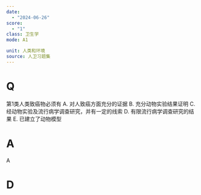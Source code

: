```yaml
---
date:
  - "2024-06-26"
score:
  - "1"
class: 卫生学
mode: A1

unit: 人类和环境
source: 人卫习题集
---
```



# Q
第1类人类致癌物必须有
A. 对人致癌方面充分的证据
B. 充分动物实验结果证明
C. 经动物实验及流行病学调查研究，并有一定的线索
D. 有限流行病学调查研究的结果
E. 已建立了动物模型
# A

A


# D
